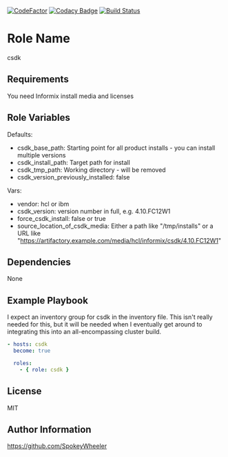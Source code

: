 [![CodeFactor](https://www.codefactor.io/repository/github/spokeywheeler/csdk/badge)](https://www.codefactor.io/repository/github/spokeywheeler/csdk)
[![Codacy Badge](https://api.codacy.com/project/badge/Grade/a7f92f0fa9254b52a3aa518b518e7b56)](https://www.codacy.com/app/spokeymon/csdk?utm_source=github.com&amp;utm_medium=referral&amp;utm_content=SpokeyWheeler/csdk&amp;utm_campaign=Badge_Grade)
[![Build Status](https://travis-ci.com/SpokeyWheeler/csdk.svg?branch=master)](https://travis-ci.com/SpokeyWheeler/csdk)

Role Name
=========

csdk

Requirements
------------

You need Informix install media and licenses

Role Variables
--------------

Defaults:

  * csdk_base_path: Starting point for all product installs - you can install multiple versions
  * csdk_install_path: Target path for install
  * csdk_tmp_path: Working directory - will be removed
  * csdk_version_previously_installed: false

Vars:

  * vendor: hcl or ibm
  * csdk_version: version number in full, e.g. 4.10.FC12W1
  * force_csdk_install: false or true
  * source_location_of_csdk_media: Either a path like "/tmp/installs" or a URL like "https://artifactory.example.com/media/hcl/informix/csdk/4.10.FC12W1"

Dependencies
------------

None

Example Playbook
----------------

I expect an inventory group for csdk in the inventory file. This isn't really needed for this, but it will be needed when I eventually get around to integrating this into an all-encompassing cluster build.

```yaml
- hosts: csdk
  become: true

  roles:
    - { role: csdk }
```

License
-------

MIT

Author Information
------------------

<https://github.com/SpokeyWheeler>
